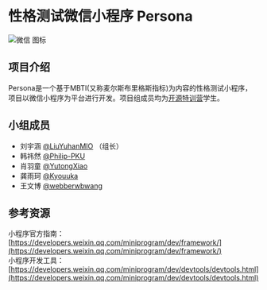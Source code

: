 # 性格测试微信小程序 Persona

![微信 图标](https://open.weixin.qq.com/zh_CN/htmledition/res/assets/res-design-download/icon64_wx_logo.png)

## 项目介绍  

Persona是一个基于MBTI(又称麦尔斯布里格斯指标)为内容的性格测试小程序，项目以微信小程序为平台进行开发。项目组成员均为[开源特训营](https://www.bagevent.com/event/6742706)学生。  

[//]: # (小程序所基于的内容可修改)

## 小组成员

- 刘宇涵 [@LiuYuhanMIO](https://github.com/LiuYuhanMIO) （组长）
- 韩祎然 [@Philip-PKU](https://github.com/Philip-PKU)
- 肖羽童 [@YutongXiao](https://github.com/YutongXiao)
- 龚雨珂 [@Kyouuka](https://github.com/Kyouuka)
- 王文博 [@webberwbwang](https://github.com/webberwbwang)


## 参考资源
小程序官方指南：[https://developers.weixin.qq.com/miniprogram/dev/framework/](https://developers.weixin.qq.com/miniprogram/dev/framework/)  
小程序开发工具：[https://developers.weixin.qq.com/miniprogram/dev/devtools/devtools.html](https://developers.weixin.qq.com/miniprogram/dev/devtools/devtools.html)

